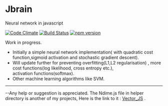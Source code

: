 # Jbrain                    
Neural network in javascript

[![Code Climate](https://codeclimate.com/github/abtExp/Jbrain/badges/gpa.svg)](https://codeclimate.com/github/abtExp/Jbrain) [![Build Status](https://travis-ci.org/abtExp/Jbrain.svg?branch=master)](https://travis-ci.org/abtExp/Jbrain)  [![npm version](https://badge.fury.io/js/jbrain.svg)](https://badge.fury.io/js/jbrain)

Work in progress.

* Initially a simple neural network implementation( with quadratic cost function,sigmoid activation and stochastic gradient descent).
* Will update further for preventing overfitting(L1,L2 regularisation) , more cost functions(log likelihood, cross entropy etc.),    
  activation functions(softmax).
* Other machine learning algorithms like SVM. 

----------------------------------------------------------------------------------------------------------------------------------------  
--Any help or suggestion is appreciated.
The Ndime.js file in helper directory is another of my projects, Here is the link to it : 
<a href="https://abt10.github.io/Vector_JS">Vector_JS</a> .
